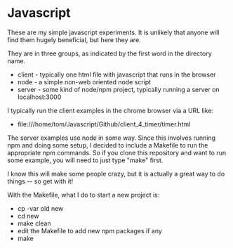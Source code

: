 # Javascript
These are my simple javascript experiments.
It is unlikely that anyone will find them hugely beneficial,
but here they are.

They are in three groups, as indicated by the first word in the
directory name.

* client - typically one html file with javascript that runs in the browser
* node - a simple non-web oriented node script
* server - some kind of node/npm project, typically running a
    server on localhost:3000

I typically run the client examples in the chrome browser via a URL like:

* file:///home/tom/Javascript/Github/client_4_timer/timer.html

The server examples use node in some way.
Since this involves running npm and doing some setup,
I decided to include a Makefile to run the appropriate npm
commands.  So if you clone this repository and want to run
some example, you will need to just type "make" first.

I know this will make some people crazy, but it is actually
a great way to do things -- so get with it!

With the Makefile, what I do to start a new project is:

* cp -var old new
* cd new
* make clean
* edit the Makefile to add new npm packages if any
* make
